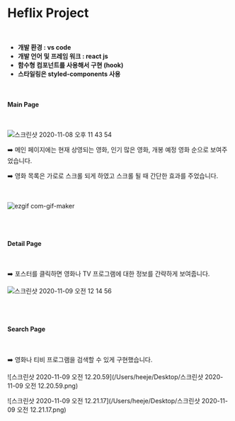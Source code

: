 # Heflix Project

</br>

- **개발 환경 : vs code**
- **개발 언어 및 프레임 워크 : react js**
- **함수형 컴포넌트를 사용해서 구현 (hook)**
- **스타일링은 styled-components 사용**

</br>

#### Main Page

</br>

![스크린샷 2020-11-08 오후 11 43 54](https://user-images.githubusercontent.com/48006103/98468307-41e73700-221d-11eb-9ede-8ddce55f3bfc.png)



:arrow_right: 메인 페이지에는  현재 상영되는 영화, 인기 많은 영화, 개봉 예정 영화 순으로 보여주었습니다. 

:arrow_right: 영화 목록은 가로로 스크롤 되게 하였고 스크롤 될 때 간단한 효과를 주었습니다. ​ 

</br>

![ezgif com-gif-maker](https://user-images.githubusercontent.com/48006103/98468898-e36f8800-221f-11eb-893f-612fa48faf6d.gif)





</br></br> 



#### Detail Page 

</br>

:arrow_right: 포스터를 클릭하면 영화나 TV 프로그램에 대한 정보를 간략하게 보여줍니다. 

![스크린샷 2020-11-09 오전 12 14 56](https://user-images.githubusercontent.com/48006103/98469063-da32eb00-2220-11eb-9a33-3e247b3e9a80.png)

</br>



</br>

#### Search Page

</br>

:arrow_right: 영화나 티비 프로그램을 검색할 수 있게 구현했습니다. 

![스크린샷 2020-11-09 오전 12.20.59](/Users/heeje/Desktop/스크린샷 2020-11-09 오전 12.20.59.png)

![스크린샷 2020-11-09 오전 12.21.17](/Users/heeje/Desktop/스크린샷 2020-11-09 오전 12.21.17.png)





</br></br>